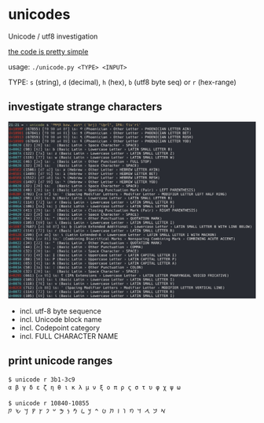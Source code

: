 # unicodes
Unicode / utf8 investigation

[the code is pretty simple](https://github.com/haalven/unicodes/blob/main/unicode.py)

usage: `./unicode.py <TYPE> <INPUT>`

TYPE: `s` (string), `d` (decimal), `h` (hex), `b` (utf8 byte seq) or `r` (hex-range)

## investigate strange characters

![example screenshot](example1.jpg)

- incl. utf-8 byte sequence
- incl. Unicode block name
- incl. Codepoint category
- incl. FULL CHARACTER NAME

## print unicode ranges

```
$ unicode r 3b1-3c9
α β γ δ ε ζ η θ ι κ λ μ ν ξ ο π ρ ς σ τ υ φ χ ψ ω

$ unicode r 10840-10855
𐡀 𐡁 𐡂 𐡃 𐡄 𐡅 𐡆 𐡇 𐡈 𐡉 𐡊 𐡋 𐡌 𐡍 𐡎 𐡏 𐡐 𐡑 𐡒 𐡓 𐡔 𐡕 
```
